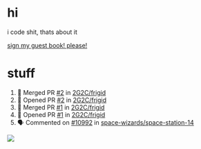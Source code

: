 # hi
i code shit, thats about it

[sign my guest book! please!](https://github.com/Just-a-Unity-Dev/Just-a-Unity-Dev/issues/new?&body=Sign%20my%20guest%20book%20by%20placing%20your%20name%20in%20the%20title,%20how%27d%20you%20get%20to%20this%20page%20and%20why?%20Don%27t%20forget%20you%20have%20an%20entire%20notebook%20in%20your%20hands!)


# stuff
<!--START_SECTION:activity-->
1. 🎉 Merged PR [#2](https://github.com/2G2C/frigid/pull/2) in [2G2C/frigid](https://github.com/2G2C/frigid)
2. 💪 Opened PR [#2](https://github.com/2G2C/frigid/pull/2) in [2G2C/frigid](https://github.com/2G2C/frigid)
3. 🎉 Merged PR [#1](https://github.com/2G2C/frigid/pull/1) in [2G2C/frigid](https://github.com/2G2C/frigid)
4. 💪 Opened PR [#1](https://github.com/2G2C/frigid/pull/1) in [2G2C/frigid](https://github.com/2G2C/frigid)
5. 🗣 Commented on [#10992](https://github.com/space-wizards/space-station-14/issues/10992) in [space-wizards/space-station-14](https://github.com/space-wizards/space-station-14)
<!--END_SECTION:activity-->

![](https://github-profile-summary-cards.vercel.app/api/cards/profile-details?username=Just-a-Unity-Dev&theme=solarized_dark)
